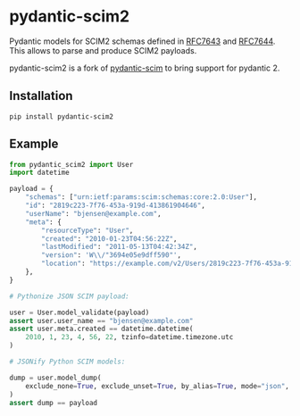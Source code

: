 # pydantic-scim2

Pydantic models for SCIM2 schemas defined in [RFC7643](https://www.rfc-editor.org/rfc/rfc7643) and [RFC7644](https://www.rfc-editor.org/rfc/rfc7644).
This allows to parse and produce SCIM2 payloads.

pydantic-scim2 is a fork of [pydantic-scim](https://github.com/chalk-ai/pydantic-scim) to bring support for pydantic 2.

## Installation

```shell
pip install pydantic-scim2
```

## Example

```python
from pydantic_scim2 import User
import datetime

payload = {
    "schemas": ["urn:ietf:params:scim:schemas:core:2.0:User"],
    "id": "2819c223-7f76-453a-919d-413861904646",
    "userName": "bjensen@example.com",
    "meta": {
        "resourceType": "User",
        "created": "2010-01-23T04:56:22Z",
        "lastModified": "2011-05-13T04:42:34Z",
        "version": 'W\\/"3694e05e9dff590"',
        "location": "https://example.com/v2/Users/2819c223-7f76-453a-919d-413861904646",
    },
}

# Pythonize JSON SCIM payload:

user = User.model_validate(payload)
assert user.user_name == "bjensen@example.com"
assert user.meta.created == datetime.datetime(
    2010, 1, 23, 4, 56, 22, tzinfo=datetime.timezone.utc
)

# JSONify Python SCIM models:

dump = user.model_dump(
    exclude_none=True, exclude_unset=True, by_alias=True, mode="json",
)
assert dump == payload
```
